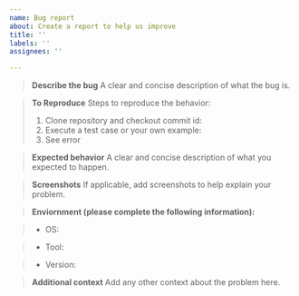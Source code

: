 ```yaml
---
name: Bug report
about: Create a report to help us improve
title: ''
labels: ''
assignees: ''

---
```


> **Describe the bug**
> A clear and concise description of what the bug is.
<!-- Uncomment relevant options -->
<!-- Which part of the project is buggy -->
<!-- - [ ] Documentation -->
<!-- - [ ] Submodule -->
<!-- - [ ] etc -->

> **To Reproduce**
> Steps to reproduce the behavior:
> 1. Clone repository and checkout commit id: <The problem commit id>
> 2. Execute a test case or your own example: <more details>
> 3. See error

> **Expected behavior**
> A clear and concise description of what you expected to happen.

> **Screenshots**
> If applicable, add screenshots to help explain your problem.

> **Enviornment (please complete the following information):**
<!-- Uncomment relevant options -->
>  - OS: 
<!--    - [ ] CentOS 7 -->
<!--    - [ ] Ubuntu 18.04 -->
<!--    - [ ] Others. If so, please specify: -->
>  - Tool:
<!--    - [ ] Synopsys IC Compiler: <version> -->
<!--    - [ ] Others. If so, please specify: -->
> - Version:
<!--    - [ ] Current master -->
<!--    - [ ] Others. If so, please specify Github commit id:  -->

> **Additional context**
> Add any other context about the problem here.
